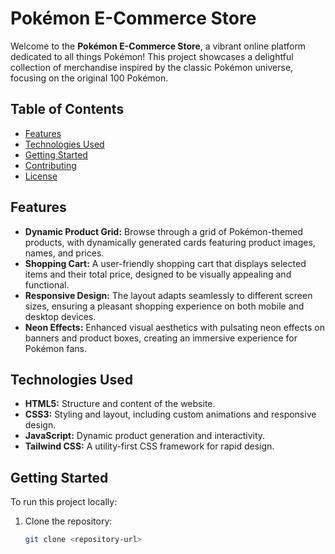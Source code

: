 # Pokémon E-Commerce Store

Welcome to the **Pokémon E-Commerce Store**, a vibrant online platform dedicated to all things Pokémon! This project showcases a delightful collection of merchandise inspired by the classic Pokémon universe, focusing on the original 100 Pokémon.

## Table of Contents
- [Features](#features)
- [Technologies Used](#technologies-used)
- [Getting Started](#getting-started)
- [Contributing](#contributing)
- [License](#license)

## Features
- **Dynamic Product Grid:** Browse through a grid of Pokémon-themed products, with dynamically generated cards featuring product images, names, and prices.
- **Shopping Cart:** A user-friendly shopping cart that displays selected items and their total price, designed to be visually appealing and functional.
- **Responsive Design:** The layout adapts seamlessly to different screen sizes, ensuring a pleasant shopping experience on both mobile and desktop devices.
- **Neon Effects:** Enhanced visual aesthetics with pulsating neon effects on banners and product boxes, creating an immersive experience for Pokémon fans.

## Technologies Used
- **HTML5:** Structure and content of the website.
- **CSS3:** Styling and layout, including custom animations and responsive design.
- **JavaScript:** Dynamic product generation and interactivity.
- **Tailwind CSS:** A utility-first CSS framework for rapid design.

## Getting Started
To run this project locally:

1. Clone the repository:
   ```bash
   git clone <repository-url>
